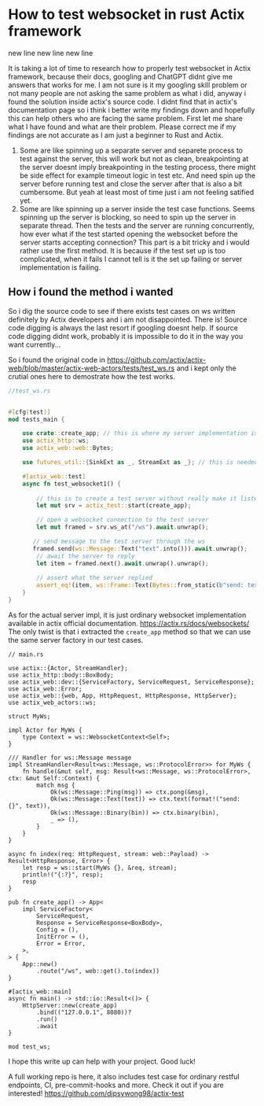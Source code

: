 # How to test websocket in rust Actix framework

new line
new line
new line

It is taking a lot of time to research how to properly test websocket in Actix framework, because their docs, googling and ChatGPT didnt give me answers that works for me. I am not sure is it my googling skill problem or not many people are not asking the same problem as what i did, anyway i found the solution inside actix's source code. I didnt find that in actix's documentation page so i think i better write my findings down and hopefully this can help others who are facing the same problem. First let me share what I have found and what are their problem. Please correct me if my findings are not accurate as I am just a beginner to Rust and Actix.

1. Some are like spinning up a separate server and separete process to test against the server, this will work but not as clean, breakpointing at the server doesnt imply breakpointing in the testing process, there might be side effect for example timeout logic in test etc. And need spin up the server before running test and close the server after that is also a bit cumbersome. But yeah at least most of time just i am not feeling satified yet.
2. Some are like spinning up a server inside the test case functions. Seems spinning up the server is blocking, so need to spin up the server in separate thread. Then the tests and the server are running concurrently, how ever what if the test started opening the websocket before the server starts accepting connection? This part is a bit tricky and i would rather use the first method. It is because if the test set up is too complicated, when it fails I cannot tell is it the set up failing or server implementation is failing.

## How i found the method i wanted

So i dig the source code to see if there exists test cases on ws written definitely by Actix developers and i am not disappointed. There is! Source code digging is always the last resort if googling doesnt help. If source code digging didnt work, probably it is impossible to do it in the way you want currently...

So i found the original code in <https://github.com/actix/actix-web/blob/master/actix-web-actors/tests/test_ws.rs> and i kept only the crutial ones here to demostrate how the test works.

```rust
//test_ws.rs


#[cfg(test)]
mod tests_main {

    use crate::create_app; // this is where my server implementation is
    use actix_http::ws;
    use actix_web::web::Bytes;

    use futures_util::{SinkExt as _, StreamExt as _}; // this is needed for send method in Framed

    #[actix_web::test]
    async fn test_websocket1() {
        
        // this is to create a test server without really make it listening on some port
        let mut srv = actix_test::start(create_app);

        // open a websocket connection to the test server
        let mut framed = srv.ws_at("/ws").await.unwrap();

       // send message to the test server through the ws
       framed.send(ws::Message::Text("text".into())).await.unwrap();
        // await the server to reply
        let item = framed.next().await.unwrap().unwrap();
        
        // assert what the server replied
        assert_eq!(item, ws::Frame::Text(Bytes::from_static(b"send: text")));
    }
}
```

As for the actual server impl, it is just ordinary websocket implementation available in actix official documentation. <https://actix.rs/docs/websockets/> The only twist is that i extracted the `create_app` method so that  we can use the same server factory in our test cases.

```rust=
// main.rs

use actix::{Actor, StreamHandler};
use actix_http::body::BoxBody;
use actix_web::dev::{ServiceFactory, ServiceRequest, ServiceResponse};
use actix_web::Error;
use actix_web::{web, App, HttpRequest, HttpResponse, HttpServer};
use actix_web_actors::ws;

struct MyWs;

impl Actor for MyWs {
    type Context = ws::WebsocketContext<Self>;
}

/// Handler for ws::Message message
impl StreamHandler<Result<ws::Message, ws::ProtocolError>> for MyWs {
    fn handle(&mut self, msg: Result<ws::Message, ws::ProtocolError>, ctx: &mut Self::Context) {
        match msg {
            Ok(ws::Message::Ping(msg)) => ctx.pong(&msg),
            Ok(ws::Message::Text(text)) => ctx.text(format!("send: {}", text)),
            Ok(ws::Message::Binary(bin)) => ctx.binary(bin),
            _ => (),
        }
    }
}

async fn index(req: HttpRequest, stream: web::Payload) -> Result<HttpResponse, Error> {
    let resp = ws::start(MyWs {}, &req, stream);
    println!("{:?}", resp);
    resp
}

pub fn create_app() -> App<
    impl ServiceFactory<
        ServiceRequest,
        Response = ServiceResponse<BoxBody>,
        Config = (),
        InitError = (),
        Error = Error,
    >,
> {
    App::new()
        .route("/ws", web::get().to(index))
}

#[actix_web::main]
async fn main() -> std::io::Result<()> {
    HttpServer::new(create_app)
        .bind(("127.0.0.1", 8080))?
        .run()
        .await
}

mod test_ws;
```

I hope this write up can help with your project. Good luck!

A full working repo is here, it also includes test case for ordinary restful endpoints, CI, pre-commit-hooks and more. Check it out if you are interested! <https://github.com/dipsywong98/actix-test>
